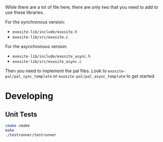 

While there are a lot of file here, there are only two that you need to add to use
these libraries.

For the synchronous version:
- `exosite-lib/include/exosite.h`
- `exosite-lib/src/exosite.c`

For the asynchronous version:
- `exosite-lib/include/exosite_async.h`
- `exosite-lib/src/exosite_async.c`

Then you need to implement the pal files.  Look to `exosite-pal/pal_sync_template`
or `exosite-pal/pal_async_template` to get started.


# Developing

## Unit Tests

```sh
cmake cmake
make
./testrunner/testrunner
```


